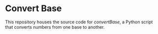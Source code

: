 # Convert Base

This repository houses the source code for *convertBase*, a Python script that converts numbers from one base to another.
